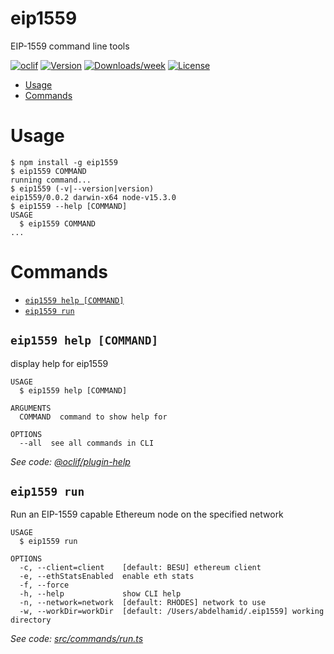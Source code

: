 eip1559
=======

EIP-1559 command line tools

[![oclif](https://img.shields.io/badge/cli-oclif-brightgreen.svg)](https://oclif.io)
[![Version](https://img.shields.io/npm/v/eip1559.svg)](https://npmjs.org/package/eip1559)
[![Downloads/week](https://img.shields.io/npm/dw/eip1559.svg)](https://npmjs.org/package/eip1559)
[![License](https://img.shields.io/npm/l/eip1559.svg)](https://github.com/abdelhamidbakhta/eip1559/blob/main/package.json)

<!-- toc -->
* [Usage](#usage)
* [Commands](#commands)
<!-- tocstop -->

# Usage

<!-- usage -->
```sh-session
$ npm install -g eip1559
$ eip1559 COMMAND
running command...
$ eip1559 (-v|--version|version)
eip1559/0.0.2 darwin-x64 node-v15.3.0
$ eip1559 --help [COMMAND]
USAGE
  $ eip1559 COMMAND
...
```
<!-- usagestop -->

# Commands

<!-- commands -->
* [`eip1559 help [COMMAND]`](#eip1559-help-command)
* [`eip1559 run`](#eip1559-run)

## `eip1559 help [COMMAND]`

display help for eip1559

```
USAGE
  $ eip1559 help [COMMAND]

ARGUMENTS
  COMMAND  command to show help for

OPTIONS
  --all  see all commands in CLI
```

_See code: [@oclif/plugin-help](https://github.com/oclif/plugin-help/blob/v3.2.1/src/commands/help.ts)_

## `eip1559 run`

Run an EIP-1559 capable Ethereum node on the specified network

```
USAGE
  $ eip1559 run

OPTIONS
  -c, --client=client    [default: BESU] ethereum client
  -e, --ethStatsEnabled  enable eth stats
  -f, --force
  -h, --help             show CLI help
  -n, --network=network  [default: RHODES] network to use
  -w, --workDir=workDir  [default: /Users/abdelhamid/.eip1559] working directory
```

_See code: [src/commands/run.ts](https://github.com/abdelhamidbakhta/eip1559/blob/v0.0.2/src/commands/run.ts)_
<!-- commandsstop -->
